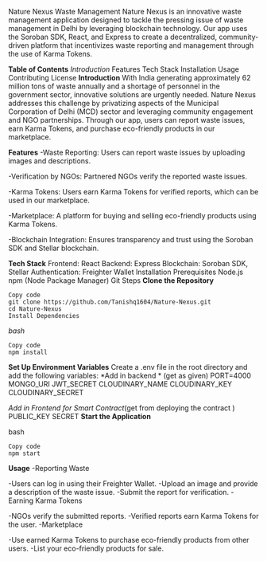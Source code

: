Nature Nexus Waste Management
Nature Nexus is an innovative waste management application designed to tackle the pressing issue of waste management in Delhi by leveraging blockchain technology. Our app uses the Soroban SDK, React, and Express to create a decentralized, community-driven platform that incentivizes waste reporting and management through the use of Karma Tokens.

**Table of Contents**
*Introduction*
Features
Tech Stack
Installation
Usage
Contributing
License
**Introduction**
With India generating approximately 62 million tons of waste annually and a shortage of personnel in the government sector, innovative solutions are urgently needed. Nature Nexus addresses this challenge by privatizing aspects of the Municipal Corporation of Delhi (MCD) sector and leveraging community engagement and NGO partnerships. Through our app, users can report waste issues, earn Karma Tokens, and purchase eco-friendly products in our marketplace.

**Features**
-Waste Reporting: Users can report waste issues by uploading images and descriptions.

-Verification by NGOs: Partnered NGOs verify the reported waste issues.

-Karma Tokens: Users earn Karma Tokens for verified reports, which can be used in our marketplace.

-Marketplace: A platform for buying and selling eco-friendly products using Karma Tokens.

-Blockchain Integration: Ensures transparency and trust using the Soroban SDK and Stellar blockchain.

**Tech Stack**
Frontend: React
Backend: Express
Blockchain: Soroban SDK, Stellar
Authentication: Freighter Wallet
Installation
Prerequisites
Node.js
npm (Node Package Manager)
Git
Steps
**Clone the Repository**

```
Copy code
git clone https://github.com/Tanishq1604/Nature-Nexus.git
cd Nature-Nexus
Install Dependencies
```
*bash*
```
Copy code
npm install
```
**Set Up Environment Variables**
Create a .env file in the root directory and add the following variables:
*Add in backend * (get as given)
PORT=4000
MONGO_URI
JWT_SECRET
CLOUDINARY_NAME
CLOUDINARY_KEY
CLOUDINARY_SECRET

*Add in Frontend for Smart Contract*(get from deploying the contract )
PUBLIC_KEY 
SECRET 
**Start the Application**

bash
```
Copy code
npm start
```
**Usage**
-Reporting Waste

-Users can log in using their Freighter Wallet.
-Upload an image and provide a description of the waste issue.
-Submit the report for verification.
-Earning Karma Tokens

-NGOs verify the submitted reports.
-Verified reports earn Karma Tokens for the user.
-Marketplace

-Use earned Karma Tokens to purchase eco-friendly products from other users.
-List your eco-friendly products for sale.
